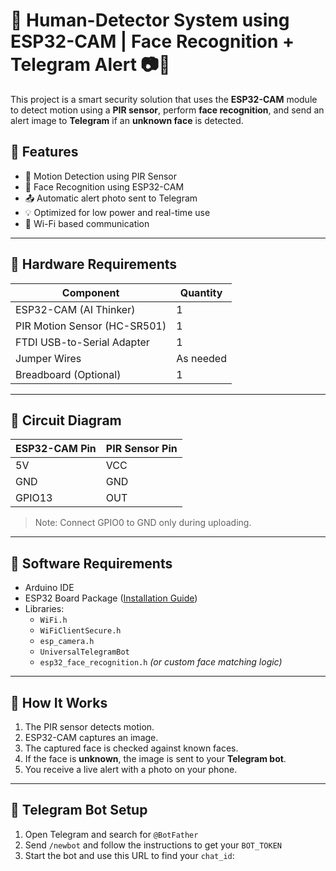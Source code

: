 # 🔐 Human-Detector System using ESP32-CAM | Face Recognition + Telegram Alert 📷📩

This project is a smart security solution that uses the **ESP32-CAM** module to detect motion using a **PIR sensor**, perform **face recognition**, and send an alert image to **Telegram** if an **unknown face** is detected.

## 📌 Features

- 📸 Motion Detection using PIR Sensor
- 🧠 Face Recognition using ESP32-CAM
- 📤 Automatic alert photo sent to Telegram
- 💡 Optimized for low power and real-time use
- 📶 Wi-Fi based communication

---

## 🔧 Hardware Requirements

| Component        | Quantity |
|------------------|----------|
| ESP32-CAM (AI Thinker) | 1        |
| PIR Motion Sensor (HC-SR501) | 1        |
| FTDI USB-to-Serial Adapter | 1        |
| Jumper Wires     | As needed |
| Breadboard (Optional) | 1        |

---

## 🔌 Circuit Diagram

| ESP32-CAM Pin | PIR Sensor Pin |
|---------------|----------------|
| 5V            | VCC            |
| GND           | GND            |
| GPIO13        | OUT            |

> Note: Connect GPIO0 to GND only during uploading.

---

## 🔐 Software Requirements

- Arduino IDE
- ESP32 Board Package ([Installation Guide](https://randomnerdtutorials.com/installing-the-esp32-board-in-arduino-ide-windows-instructions/))
- Libraries:
  - `WiFi.h`
  - `WiFiClientSecure.h`
  - `esp_camera.h`
  - `UniversalTelegramBot`
  - `esp32_face_recognition.h` *(or custom face matching logic)*

---

## 🤖 How It Works

1. The PIR sensor detects motion.
2. ESP32-CAM captures an image.
3. The captured face is checked against known faces.
4. If the face is **unknown**, the image is sent to your **Telegram bot**.
5. You receive a live alert with a photo on your phone.

---

## 📱 Telegram Bot Setup

1. Open Telegram and search for `@BotFather`
2. Send `/newbot` and follow the instructions to get your `BOT_TOKEN`
3. Start the bot and use this URL to find your `chat_id`:  
